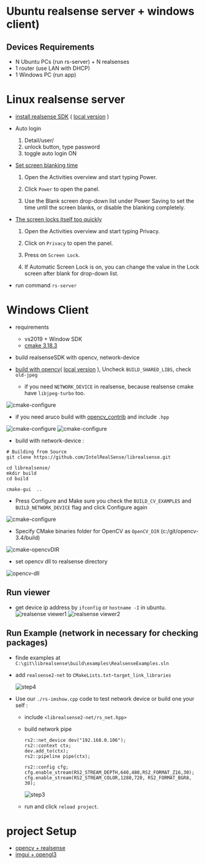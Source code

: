 # Ubuntu realsense server + windows client)

## Devices Requirements

- N Ubuntu PCs (run rs-server) + N realsenses
- 1 router (use LAN with DHCP)
- 1 Windows PC (run app)

# Linux realsense server

- [install realsense SDK](https://github.com/IntelRealSense/librealsense/blob/master/doc/distribution_linux.md) ( [local version](./doc/distribution_linux.md) )

- Auto login

    1. Detail/user/
    2. unlock button, type password
    3. toggle auto login ON

- [Set screen blanking time](https://help.ubuntu.com/stable/ubuntu-help/display-blank.html.en)
    1. Open the Activities overview and start typing Power.

    2. Click `Power` to open the panel.

    3. Use the Blank screen drop-down list under Power Saving to set the time until the screen blanks, or disable the blanking completely.
- [The screen locks itself too quickly
](https://help.ubuntu.com/stable/ubuntu-help/session-screenlocks.html.en)

    1. Open the Activities overview and start typing Privacy.

    2. Click on `Privacy` to open the panel.

    3. Press on `Screen Lock`.

    4. If Automatic Screen Lock is on, you can change the value in the Lock screen after blank for drop-down list.

- run command `rs-server`

# Windows Client

- requirements

    - vs2019 + Window SDK
    - [cmake 3.18.3](https://github.com/Kitware/CMake/releases?after=v3.19.0-rc2)

- build realsenseSDK with opencv, network-device

- [build with opencv](https://github.com/IntelRealSense/librealsense/blob/master/wrappers/opencv/readme.md)( [local version](./doc/realsense-opencv.md) ), Uncheck `BUILD_SHARED_LIBS`, check `old-jpeg` 
    - if you need `NETWORK_DEVICE` in realsense, because realsense cmake have `libjpeg-turbo` too.

![cmake-configure](./docs/RealsenseNetwokDevice-opencv-libjpegtubo-conflict.PNG)

- if you need aruco build with [opencv_contrib](https://github.com/opencv/opencv_contrib/tree/3.4) and include `.hpp`

![cmake-configure](./docs/opencv-aruco-build.PNG)
![cmake-configure](./docs/opencv-aruco-lib.PNG)

- build with network-device  :

```
# Building from Source
git clone https://github.com/IntelRealSense/librealsense.git

cd librealsense/
mkdir build
cd build

cmake-gui  ..
```

- Press Configure and Make sure you check the `BUILD_CV_EXAMPLES` and `BUILD_NETWORK_DEVICE` flag and click Configure again

![cmake-configure](./docs/cmake-configure.PNG)

- Specify CMake binaries folder for OpenCV as `OpenCV_DIR` (c:/git/opencv-3.4/build)

![cmake-opencvDIR](./docs/cmake-opencvDIR.PNG)

- set opencv dll to realsense directory

![opencv-dll](./docs/opencvDll-setting.PNG)

## Run viewer

- get device ip address by `ifconfig` or `hostname -I` in ubuntu.
![realsense viewer1](./docs/build-realsense-viewer2.PNG)
![realsense viewer2](./docs/build-realsense-viewer1.PNG)

## Run Example (network in necessary for checking packages)

- finde examples at `C:\git\librealsense\build\examples\RealsenseExamples.sln`

- add `realsense2-net` to `CMakeLists.txt`-`target_link_libraries`
    
    ![step4](./docs/build-realsense-lib-4.PNG)

- Use our `./rs-imshow.cpp` code to test network device or build one your self :

    - include `<librealsense2-net/rs_net.hpp>`

    - build network pipe
        ```
        rs2::net_device dev("192.168.0.106");
        rs2::context ctx;
        dev.add_to(ctx);
        rs2::pipeline pipe(ctx);

        rs2::config cfg;
        cfg.enable_stream(RS2_STREAM_DEPTH,640,480,RS2_FORMAT_Z16,30);
        cfg.enable_stream(RS2_STREAM_COLOR,1280,720, RS2_FORMAT_BGR8, 30);
        ```
        ![step3](./docs/build-realsense-lib-3.PNG)

    - run and click `reload project`.

# project Setup

- [opencv + realsense](./OpenCV-Realsesne.md)
- [imgui + opengl3](./Imgui-OpenGL3.md)